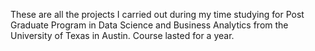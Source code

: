 These are all the projects I carried out during my time studying for Post Graduate Program in Data Science and Business Analytics from the University of Texas in Austin. Course lasted for a year.
